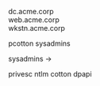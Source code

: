 

dc.acme.corp   
web.acme.corp  
wkstn.acme.corp


pcotton sysadmins

sysadmins ->


privesc
ntlm cotton
dpapi
